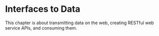 # Interfaces to Data

This chapter is about transmitting data on the web, creating RESTful web
service APIs, and consuming them.

